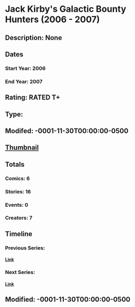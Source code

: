 # Jack Kirby's Galactic Bounty Hunters (2006 - 2007)
## Description: None
## Dates
### Start Year: 2006
### End Year: 2007
## Rating: RATED T+
## Type: 
## Modifed: -0001-11-30T00:00:00-0500
## [Thumbnail](http://i.annihil.us/u/prod/marvel/i/mg/9/c0/4bc38d6849be1.jpg)
## Totals
### Comics: 6
### Stories: 16
### Events: 0
### Creators: 7
## Timeline
### Previous Series: 
#### [Link]()
### Next Series: 
#### [Link]()
## Modified: -0001-11-30T00:00:00-0500